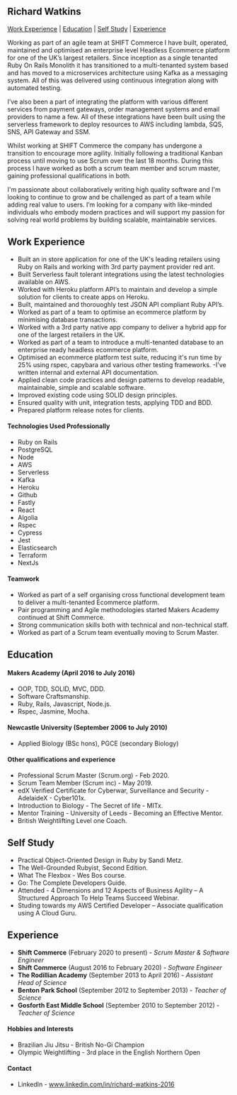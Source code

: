 ## Richard Watkins

[Work Experience](#WorkExperience) | [Education](#Education) | [Self Study](#SelfStudy) | [Experience](#Experience)

Working as part of an agile team at SHIFT Commerce I have built, operated, maintained and optimised an enterprise level Headless Ecommerce platform for one of the UK’s largest retailers. Since inception as a single tenanted Ruby On Rails Monolith it has transitioned to a multi-tenanted system based and has moved to a microservices architecture using Kafka as a messaging system. All of this was delivered using continuous integration along with automated testing.

I’ve also been a part of integrating the platform with various different services from payment gateways, order management systems and email providers to name a few. All of these integrations have been built using the serverless framework to deploy resources to AWS including lambda, SQS, SNS, API Gateway and SSM.

Whilst working at SHIFT Commerce the company has undergone a transition to encourage more agility. Initially following a traditional Kanban process until moving to use Scrum over the last 18 months. During this process I have worked as both a scrum team member and scrum master, gaining professional qualifications in both.

I'm passionate about collaboratively writing high quality software and I'm looking to continue to grow and be challenged as part of a team while adding real value to users. I’m looking for a company with like-minded individuals who embody modern practices and will support my passion for solving real world problems by building scalable, maintainable services.

## <a name="WorkExperience">Work Experience</a>

- Built an in store application for one of the UK's leading retailers using Ruby on Rails and working with 3rd party payment provider red ant.
- Built Serverless fault tolerant integrations using the latest technologies available on AWS.
- Worked with Heroku platform API’s to maintain and develop a simple solution for clients to create apps on Heroku.
- Built, maintained and thorouoghly test JSON API compliant Ruby API’s.
- Worked as part of a team to optimise an ecommerce platform by minimising database transactions.
- Worked with a 3rd party native app company to deliver a hybrid app for one of the largest retailers in the UK.
- Worked as part of a team to introduce a multi-tenanted database to an enterprise ready headless ecommerce platform.
- Optimised an ecommerce platform test suite, reducing it's run time by 25% using rspec, capybara and various other testing frameworks.
-I've written internal and external API documentation.
- Applied clean code practices and design patterns to develop readable, maintainable, simple and scalable software.
- Improved existing code using SOLID design principles.
- Ensured quality with unit, integration tests, applying TDD and BDD.
- Prepared platform release notes for clients.

#### Technologies Used Professionally

- Ruby on Rails
- PostgreSQL
- Node
- AWS
- Serverless
- Kafka
- Heroku
- Github
- Fastly
- React
- Algolia
- Rspec
- Cypress
- Jest
- Elasticsearch
- Terraform
- NextJs

#### Teamwork

- Worked as part of a self organising cross functional development team to deliver a multi-tenanted Ecommerce platform.
- Pair programming and Agile methodologies started Makers Academy continued at Shift Commerce.
- Strong communication skills both with technical and non-technical staff.
- Worked as part of a Scrum team eventually moving to Scrum Master.

## <a name="Education">Education</a>

#### Makers Academy (April 2016 to July 2016)

- OOP, TDD, SOLID, MVC, DDD.
- Software Craftsmanship.
- Ruby, Rails, Javascript, Node.js.
- Rspec, Jasmine, Mocha.

#### Newcastle University (September 2006 to July 2010)

- Applied Biology (BSc hons), PGCE (secondary Biology)

#### Other qualifications and experience

- Professional Scrum Master (Scrum.org) - Feb 2020.
- Scrum Team Member (Scrum inc) - May 2019.
- edX Verified Certificate for Cyberwar, Surveillance and Security - AdelaideX -  Cyber101x.
- Introduction to Biology - The Secret of life - MITx.
- Mentor Training - University  of Leeds - Becoming an Effective Mentor.
- British Weightlifting Level one Coach.

## <a name="SelfStudy">Self Study</a>

- Practical Object-Oriented Design in Ruby by Sandi Metz.
- The Well-Grounded Rubyist, Second Edition.
- What The Flexbox - Wes Bos course.
- Go: The Complete Developers Guide.
- Attended - 4 Dimensions and 12 Aspects of Business Agility – A Structured Approach To Help Teams Succeed Webinar.
- Studing towards my AWS Certified Developer – Associate qualification using A Cloud Guru. 

## <a name="Experience">Experience</a>

- **Shift Commerce** (February 2020 to present) - *Scrum Master & Software Engineer*
- **Shift Commerce** (August 2016 to February 2020) - *Software Engineer*
- **The Rodillian Academy** (September 2013 to April 2016) - *Assistant Head of Science*  
- **Benton Park School** (September 2012 to September 2013) - *Teacher of Science*     
- **Gosforth East Middle School** (September 2010 to September 2012) - *Teacher of Science*

#### Hobbies and Interests

- Brazilian Jiu Jitsu - British No-Gi Champion 
- Olympic Weightlifting - 3rd place in the English Northern Open

#### Contact

- LinkedIn - www.linkedin.com/in/richard-watkins-2016

